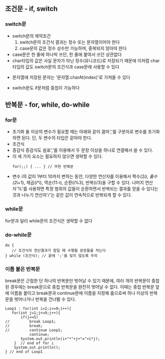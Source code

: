 ## 조건문 - if, switch
### switch문
- switch문의 제약조건
  1. switch문의 조건식 결과는 정수 또는 문자열이어야 한다
  2. case문의 값은 정수 상수만 가능하며, 중복되지 않아야 한다
- case문은 한 줄에 하나씩 쓰던, 한 줄에 붙여서 쓰던 상관없다
- char타입의 값은 사실 문자가 아닌 정수(유니코드)로 저장되기 때문에 이처럼 char타입의 값도 switch문의 조건식과 case문에 사용할 수 있다
* 문자열에 저장된 문자는 '문자열.charAt(index)'로 가져올 수 있다
- switch문도 if문처럼 중첩이 가능하다
   
## 반복문 - for, while, do-while
### for문
- 초기화
  둘 이상의 변수가 필요할 때는 아래와 같이 콤마','를 구분자로 변수를 초기화하면 된다. 단, 두 변수의 타입은 같아야 한다.
- 조건식
- 증감식
  증감식도 쉼표','를 이용해서 두 문장 이상을 하나로 연결해서 쓸 수 있다.
- 이 세 가지 요소는 필요하지 않으면 생략할 수 있다.
  ```
  for(;;) { ... } // 무한 반복문
  ```
- 변수 i의 값이 1부터 10까지 변하는 동안, 다양한 연산자를 이용해서 짝수(2*i), 홀수(2*i+1), 제곱(i*i), 역순(11-i), 순환(i%3), 반복(i/3)을 구할 수 있다. 나머지 연산자'%'를 사용하면 특정 범위의 값들이 순환하면서 반복되는 결과를 얻을 수 있다는 것과 나누기 연산자'/'는 같은 값이 연속적으로 반복되게 할 수 있다.
 ### while문
 for문과 달리 while문의 조건식은 생략할 수 없다
 ### do-while문
 ```
 do {
    // 조건식의 연산결과가 참일 때 수행될 문장들을 적는다
 } while (조건식); // 끝에 ';'을 잊지 않도록 주의
 ```
 ### 이름 붙은 반복문
 break문은 근접한 단 하나의 반복문만 벗어날 수 있기 때문에, 여러 개의 반복문이 중첩된 경우에는 break문으로 중첩 반복문을 완전히 벗어날 수 없다. 이때는 중첩 반복문 앞에 이름을 붙이고 break문과 continue문에 이름을 지정해 줌으로써 하나 이상의 반복문을 벗어나거나 반복을 건너뛸 수 있다.
 ```
 Loop1 : for(int i=2;i<=9;i++){
    for(int j=1;j<=9;j++){
        if(j==5)
 //         break Loop1;
 //         break;
 //         continue Loop1;
            continue;
        System.out.println(i+"*"+j+"="+i*j);
     }  // end of for i
     System.out.println();
 } // end of Loop1
 ```
  
